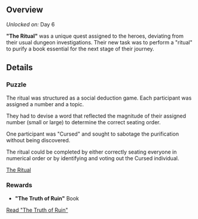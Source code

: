 <!-- title: The Ritual -->
<!-- quote: Get the order correct, and the ritual succeeds! -->
<!-- chapters: 1 -->
<!-- images: (Venue where the Ritual took place)-->
<!-- model: false -->

## Overview

_Unlocked on:_ Day 6

**"The Ritual"** was a unique quest assigned to the heroes, deviating from their usual dungeon investigations. Their new task was to perform a "ritual" to purify a book essential for the next stage of their journey.

## Details

### Puzzle

The ritual was structured as a social deduction game. Each participant was assigned a number and a topic.

They had to devise a word that reflected the magnitude of their assigned number (small or large) to determine the correct seating order.

One participant was "Cursed" and sought to sabotage the purification without being discovered.

The ritual could be completed by either correctly seating everyone in numerical order or by identifying and voting out the Cursed individual.

[The Ritual](#embed:https://www.youtube.com/live/tJ_YXGE3o2w?si=PuRoJPyk6DJCIjQC&t=5809)

### Rewards

- **"The Truth of Ruin"** Book

[Read "The Truth of Ruin"](#text:the-truth-of-ruin)
